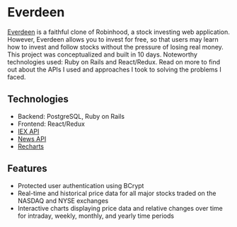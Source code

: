 # Everdeen
[Everdeen](https://everdeen-app.herokuapp.com/#/) is a faithful clone of Robinhood, a stock investing web application. However, Everdeen allows you to invest for free, so that users may learn how to invest and follow stocks without the pressure of losing real money. This project was conceptualized and built in 10 days. Noteworthy technologies used: Ruby on Rails and React/Redux. Read on more to find out about the APIs I used and approaches I took to solving the problems I faced.

## Technologies
* Backend: PostgreSQL, Ruby on Rails
* Frontend: React/Redux
* [IEX API](https://iextrading.com)
* [News API](https://newsapi.org/)
* [Recharts](http://recharts.org/en-US/)

## Features
* Protected user authentication using BCrypt
* Real-time and historical price data for all major stocks traded on the NASDAQ and NYSE exchanges
* Interactive charts displaying price data and relative changes over time for intraday, weekly, monthly, and yearly time periods
